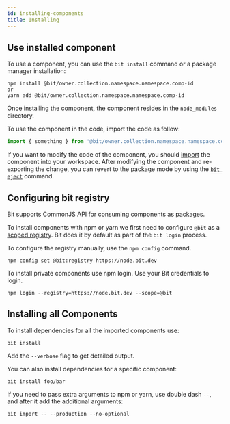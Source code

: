 ```yaml
---
id: installing-components
title: Installing
---
```


## Use installed component

To use a component, you can use the `bit install`  command or a package manager installation: 

```shell
npm install @bit/owner.collection.namespace.namespace.comp-id
or
yarn add @bit/owner.collection.namespace.namespace.comp-id
```

Once installing the component, the component resides in the  `node_modules` directory.  

To use the component in the code, import the code as follow:  

```js
import { something } from '@bit/owner.collection.namespace.namespace.comp-id';
```

If you want to modify the code of the component, you should [import](/docs/modifying-sourced-components) the component into your workspace. After modifying the component and re-exporting the change, you can revert to the package mode by using the [`bit eject`](/docs/apis/cli-all#eject) command.  

## Configuring bit registry

Bit supports CommonJS API for consuming components as packages.

To install components with npm or yarn we first need to configure `@bit` as a [scoped registry](https://docs.npmjs.com/misc/scope#associating-a-scope-with-a-registry). Bit does it by default as part of the `bit login` process.

To configure the registry manually, use the `npm config` command.

```shell
npm config set @bit:registry https://node.bit.dev
```

To install private components use npm login. Use your Bit credentials to login.

```shell
npm login --registry=https://node.bit.dev --scope=@bit
```

## Installing all Components

To install dependencies for all the imported components use:

```shell
bit install
```

Add the `--verbose` flag to get detailed output.  

You can also install dependencies for a specific component:

```shell
bit install foo/bar
```

If you need to pass extra arguments to npm or yarn, use double dash `--`, and after it add the additional arguments:  

```shell
bit import -- --production --no-optional
```
